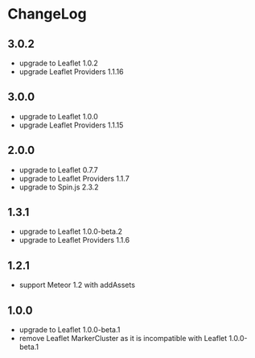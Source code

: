# ChangeLog

## 3.0.2
- upgrade to Leaflet 1.0.2
- upgrade Leaflet Providers 1.1.16

## 3.0.0
- upgrade to Leaflet 1.0.0
- upgrade Leaflet Providers 1.1.15

## 2.0.0
- upgrade to Leaflet 0.7.7
- upgrade to Leaflet Providers 1.1.7
- upgrade to Spin.js 2.3.2

## 1.3.1
- upgrade to Leaflet 1.0.0-beta.2
- upgrade to Leaflet Providers 1.1.6

## 1.2.1
- support Meteor 1.2 with addAssets

## 1.0.0
- upgrade to Leaflet 1.0.0-beta.1
- remove Leaflet MarkerCluster as it is incompatible with Leaflet 1.0.0-beta.1
